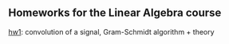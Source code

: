 ## Homeworks for the Linear Algebra course
[hw1](hw1.ipynb): convolution of a signal, Gram-Schmidt algorithm + theory
